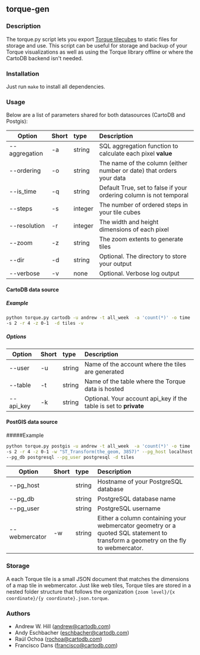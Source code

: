 ## torque-gen

### Description

The torque.py script lets you export [Torque tilecubes](https://github.com/CartoDB/tilecubes) to static files for storage and use. This script can be useful for storage and backup of your Torque visualizations as well as using the Torque library offline or where the CartoDB backend isn't needed.

### Installation

Just run `make` to install all dependencies. 

### Usage


Below are a list of parameters shared for both datasources (CartoDB and Postgis):

| Option   | Short | type         | Description  |
|-----------|:-----------|:-----------|:----------|
| --aggregation | -a  | string     | SQL aggregation function to calculate each pixel **value**  | 
| --ordering  | -o | string     | The name of the column (either number or date) that orders your data | 
| --is_time  | -q | string     | Default True, set to false if your ordering column is not temporal | 
| --steps  | -s | integer     | The number of ordered steps in your tile cubes | 
| --resolution  | -r | integer     | The width and height dimensions of each pixel | 
| --zoom  | -z | string     | The zoom extents to generate tiles | 
| --dir  | -d | string     | Optional. The directory to store your output | 
| --verbose  | -v | none     | Optional. Verbose log output | 


#### CartoDB data source

##### Example

```bash
python torque.py cartodb -u andrew -t all_week  -a 'count(*)' -o time 
-s 2 -r 4 -z 0-1  -d tiles -v
```

##### Options


| Option   | Short | type         | Description |
|-----------|:-----------|:-----------|:----------|
| --user  | -u | string     | Name of the account where the tiles are generated  | 
| --table | -t | string     | Name of the table where the Torque data is hosted  | 
| --api_key  | -k | string     | Optional. Your account api_key if the table is set to **private** | 

#### PostGIS data source

#####Example

```bash
python torque.py postgis -u andrew -t all_week  -a 'count(*)' -o time 
-s 2 -r 4 -z 0-1 -w "ST_Transform(the_geom, 3857)" --pg_host localhost 
--pg_db postgresql --pg_user postgresql -d tiles
```

| Option   | Short | type         | Description |
|-----------|:-----------|:-----------|:----------|
| --pg_host  |  | string     | Hostname of your PostgreSQL database  | 
| --pg_db  |  | string     | PostgreSQL database name | 
| --pg_user  |  | string     | PostgreSQL username  | 
| --webmercator  | -w | string     | Either a column containing your webmercator geometry or a quoted SQL statement to transform a geometry on the fly to webmercator.  | 


### Storage

A each Torque tile is a small JSON document that matches the dimensions of a map tile in webmercator. Just like web tiles, Torque tiles are stored in a nested folder structure that follows the organization ```{zoom level}/{x coordinate}/{y coordinate}.json.torque```.

### Authors

* Andrew W. Hill (andrew@cartodb.com)
* Andy Eschbacher (eschbacher@cartodb.com)
* Raúl Ochoa (rochoa@cartodb.com)
* Francisco Dans (francisco@cartodb.com)
